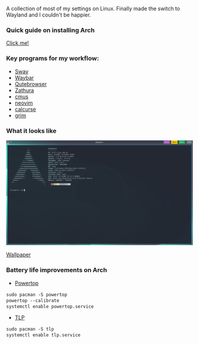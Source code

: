 A collection of most of my settings on Linux. Finally made the switch to Wayland and I couldn't be happier.

### Quick guide on installing Arch
[Click me!](https://discolovers.de/articles/2018-05/arch-rice-with-encryption) 
 
### Key programs for my workflow:
- [Sway](https://github.com/swaywm/sway)
- [Waybar](https://github.com/Alexays/Waybar/)
- [Qutebrowser](https://github.com/qutebrowser/qutebrowser)
- [Zathura](https://github.com/pwmt/zathura)
- [cmus](https://cmus.github.io/)
- [neovim](https://neovim.io/)
- [calcurse](https://www.calcurse.org/)
- [grim](https://github.com/emersion/grim)

### What it looks like
![alt text](https://github.com/alexanderstephan/dotfiles/blob/master/screenshot.png "Basic setup")

[Wallpaper](https://positriondream.com)

### Battery life improvements on Arch
- [Powertop](https://software.intel.com/en-us/articles/powertop-primer-1/)
```shell
sudo pacman -S powertop
powertop --calibrate
systemctl enable powertop.service
```
- [TLP](https://wiki.archlinux.org/index.php/TLP)
```shell
sudo pacman -S tlp
systemctl enable tlp.service
```


